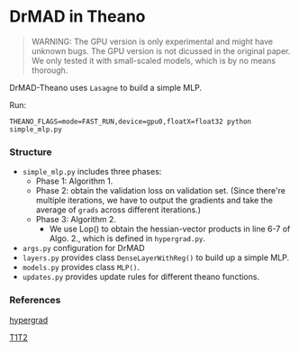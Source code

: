 # DrMAD in Theano

> WARNING: The GPU version is only experimental and might have unknown bugs. The GPU version is not dicussed in the original paper. We only tested it with small-scaled models, which is by no means thorough. 

DrMAD-Theano uses `Lasagne` to build a simple MLP. 

Run:

`THEANO_FLAGS=mode=FAST_RUN,device=gpu0,floatX=float32 python simple_mlp.py`


### Structure

- `simple_mlp.py` includes three phases:
    - Phase 1: Algorithm 1. 
    - Phase 2: obtain the validation loss on validation set. 
    (Since there're multiple iterations, we have to output the gradients
     and take the average of `grads` across different iterations.)
    - Phase 3: Algorithm 2.
        - We use Lop() to obtain the hessian-vector products in line 6-7
         of Algo. 2., which is defined in `hypergrad.py`.
- `args.py` configuration for DrMAD
- `layers.py` provides class `DenseLayerWithReg()` to build up a simple MLP.
- `models.py` provides class `MLP()`.
- `updates.py` provides update rules for different theano functions.



### References
[hypergrad](https://github.com/HIPS/hypergrad)

[T1T2](https://github.com/jelennal/t1t2)

